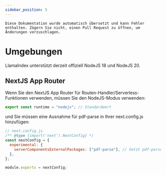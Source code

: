 ```yaml
---
sidebar_position: 5
---
```


`Diese Dokumentation wurde automatisch übersetzt und kann Fehler enthalten. Zögern Sie nicht, einen Pull Request zu öffnen, um Änderungen vorzuschlagen.`

# Umgebungen

LlamaIndex unterstützt derzeit offiziell NodeJS 18 und NodeJS 20.

## NextJS App Router

Wenn Sie den NextJS App Router für Routen-Handler/Serverless-Funktionen verwenden, müssen Sie den NodeJS-Modus verwenden:

```js
export const runtime = "nodejs"; // Standardwert
```

und Sie müssen eine Ausnahme für pdf-parse in Ihrer next.config.js hinzufügen:

```js
// next.config.js
/** @type {import('next').NextConfig} */
const nextConfig = {
  experimental: {
    serverComponentsExternalPackages: ["pdf-parse"], // Setzt pdf-parse in den tatsächlichen NodeJS-Modus mit NextJS App Router
  },
};

module.exports = nextConfig;
```
